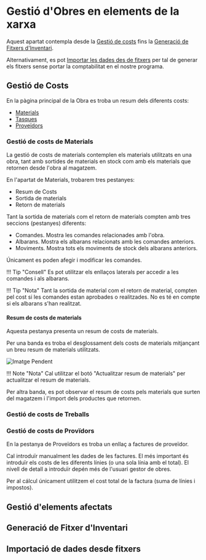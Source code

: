 # Gestió d'Obres en elements de la xarxa

Aquest apartat contempla desde la [Gestió de costs](#gestio-de-costs)
fins la [Generació de Fitxers d'Inventari](#generacio-de-fitxers-dinventari).

Alternativament, es pot [Importar les dades des de fitxers](#importacio-de-dades-desde-fitxers)
per tal de generar els fitxers sense portar la comptabilitat en el nostre programa.

## Gestió de Costs

En la pàgina principal de la Obra es troba un resum dels diferents costs:

- [Materials](#gestio-de-costs-de-materials)
- [Tasques](#gestio-de-costs-de-treballs)
- [Proveïdors](#gestio-de-costs-de-proveidors)

### Gestió de costs de Materials

La gestió de costs de materials contemplen els materials utilitzats
en una obra, tant amb sortides de materials en stock com amb
els materials que retornen desde l'obra al magatzem.

En l'apartat de Materials, trobarem tres pestanyes:

- Resum de Costs
- Sortida de materials
- Retorn de materials

Tant la sortida de materials com el retorn de materials
compten amb tres seccions (pestanyes) diferents:

- Comandes. Mostra les comandes relacionades amb l'obra.
- Albarans. Mostra els albarans relacionats amb les comandes anteriors.
- Moviments. Mostra tots els moviments de stock dels albarans anteriors.

Únicament es poden afegir i modificar les comandes.

!!! Tip "Consell"
    Es pot utilitzar els enllaços laterals per accedir a les
    comandes i als albarans.

!!! Tip "Nota"
    Tant la sortida de material com el retorn de material,
    compten pel cost si les comandes estan aprobades o realitzades.
    No es té en compte si els albarans s'han realitzat.

#### Resum de costs de materials

Aquesta pestanya presenta un resum de costs de materials.

Per una banda es troba el desglossament dels costs de materials
mitjançant un breu resum de materials utilitzats.

![Imatge Pendent]()

!!! Note "Nota"
    Cal utilitzar el botó "Actualitzar resum de materials" per 
    actualitzar el resum de materials.

Per altra banda, es pot observar el resum de costs pels materials
que surten del magatzem i l'import dels productes que retornen.

### Gestió de costs de Treballs



### Gestió de costs de Provïdors

En la pestanya de Proveïdors es troba un enllaç a factures de proveïdor.

Cal introduïr manualment les dades de les factures. 
El més important és introduïr els costs de les diferents línies (o una sola
línia amb el total). El nivell de detall a introduïr depén més de l'usuari
gestor de obres.

Per al cálcul únicament utilitzem el cost total de la factura (suma de línies i impostos).

## Gestió d'elements afectats



## Generació de Fitxer d'Inventari



## Importació de dades desde fitxers



